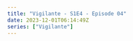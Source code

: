 ```yaml
---
title: "Vigilante - S1E4 - Episode 04"
date: 2023-12-01T06:14:49Z
series: ["Vigilante"]
---
```



<mux-player stream-type="on-demand"
  src="https://kp3d-my.sharepoint.com/personal/ryoo_kp3d_onmicrosoft_com/_layouts/15/download.aspx?share=ES46IH05C19BvTknDoUySJoBKMtvEC5iFPHbbKFMUD0_9g" prefer-playback="mse" controls>
  </mux-player>
  
  
  <script src="https://cdn.jsdelivr.net/npm/@mux/mux-player"></script>
  
 <script type="application/ld+json">
 {
  "@context": "https://schema.org/",
  "@type": "VideoObject",
  "name": "Vigilante - S1E4 - Episode 04",
  "contentUrl": "https://stream.mux.com/eW7lBxbHW1Xga5TQ6nBIMK8xluJWsegaSvTkj8fxsA4.m3u8",
  "thumbnailUrl": "https://www.themoviedb.org/t/p/original/daGuh4UzHFF8sSHrYHMw0mb2qBt.jpg?width=314&fit_mode=preserve&time=25",
  "uploadDate": "2023-12-01T06:14:49Z",
}

</script>